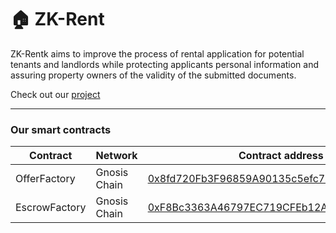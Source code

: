 # 🏠 ZK-Rent


ZK-Rentk aims to improve the process of rental application for potential tenants and landlords while protecting applicants personal information and assuring property owners of the validity of the submitted documents.

Check out our [project](https://client-9vcaxfvpo-zk-rent.vercel.app/)

---

### Our smart contracts
| Contract | Network  | Contract address |
| ---------| -------- | --------------- |
| OfferFactory | Gnosis Chain | [0x8fd720Fb3F96859A90135c5efc74901B3cA18443](https://gnosisscan.io/address/0x8fd720Fb3F96859A90135c5efc74901B3cA18443) |
| EscrowFactory | Gnosis Chain | [0xF8Bc3363A46797EC719CFEb12AE65Af1565ab959](https://gnosisscan.io/address/0xF8Bc3363A46797EC719CFEb12AE65Af1565ab959) |

